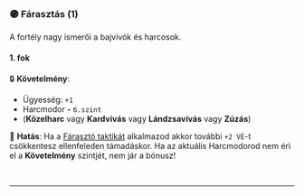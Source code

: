 ### 🟣 Fárasztás (1)

A fortély nagy ismerői a bajvívók és harcosok.

#### 1. fok

🔒 **Követelmény**:
- Ügyesség: `+1`
- Harcmodor  **-** `6.szint`
- (**Közelharc** vagy **Kardvívás** vagy **Lándzsavívás** vagy **Zúzás**)

🌟 **Hatás**: Ha a [Fárasztó taktikát](../064_02_harci_taktikak.md#f%C3%A1raszt%C3%A1s-taktika) alkalmazod akkor további `+2 VÉ`-t csökkentesz ellenfeleden támadáskor. Ha az aktuális Harcmodorod nem éri el a **Követelmény** szintjét, nem jár a bónusz!

<br />

---
